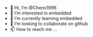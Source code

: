 - 👋 Hi, I’m @Chenx1996
- 👀 I’m interested in embedded
- 🌱 I’m currently learning embedded
- 💞️ I’m looking to collaborate on github
- 📫 How to reach me ...

<!---
Chenx1996/Chenx1996 is a ✨ special ✨ repository because its `README.md` (this file) appears on your GitHub profile.
You can click the Preview link to take a look at your changes.
--->
